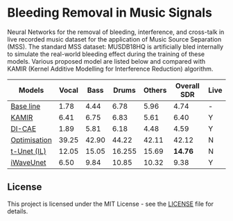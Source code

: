 # Bleeding Removal in Music Signals
Neural Networks for the removal of bleeding, interference, and cross-talk in live recorded music dataset for the application of Music Source Separation (MSS). The standard MSS dataset: MUSDB18HQ is artificially bled internally to simulate the real-world bleeding effect during the training of these models. Various proposed model are listed below and compared with KAMIR (Kernel Additive Modelling for Interference Reduction) algorithm.

| Models | Vocal | Bass | Drums | Others | Overall SDR | Live |
|------|-----|-----|-----|-----|-----|-----|
|[Base line]()| 1.78 | 4.44 | 6.78 | 5.96 | 4.74 | - |
|[KAMIR](https://ieeexplore.ieee.org/abstract/document/7178036)| 6.41 | 6.75 | 6.83 | 5.61 | 6.40 | Y |
|[DI-CAE]()| 1.89 | 5.81 | 6.18 | 4.48 | 4.59 | Y |
|[Optimisation]()| 39.25 | 42.90 | 44.22 | 42.11 | 42.12 | N |
|[t-Unet (IL)]()| 12.05 | 15.05 | 16.255 | 15.69 | __14.76__ | N |
|[iWaveUnet]()| 6.50 | 9.84 | 10.85 | 10.32 | 9.38 | Y |

## License

This project is licensed under the MIT License - see the [LICENSE](https://github.com/its-rajesh/Audio-Bleeding-Removal/blob/cde41b94a1be385efc46888a04b30a7b82c33375/LICENSE) file for details.
